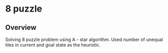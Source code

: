 # 8 puzzle
## Overview
Solving 8 puzzle problem using A - star algorithm. Used number of unequal tiles in current and goal state as the heuristic.
